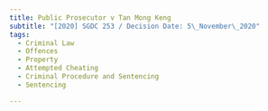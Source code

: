 ```yaml
---
title: Public Prosecutor v Tan Mong Keng
subtitle: "[2020] SGDC 253 / Decision Date: 5\_November\_2020"
tags:
  - Criminal Law
  - Offences
  - Property
  - Attempted Cheating
  - Criminal Procedure and Sentencing
  - Sentencing

---
```


